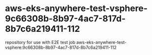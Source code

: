 # aws-eks-anywhere-test-vsphere-9c66308b-8b97-4ac7-817d-8b7c6a219411-112
repository for use with E2E test job aws-eks-anywhere-test-vsphere:9c66308b-8b97-4ac7-817d-8b7c6a219411-112
